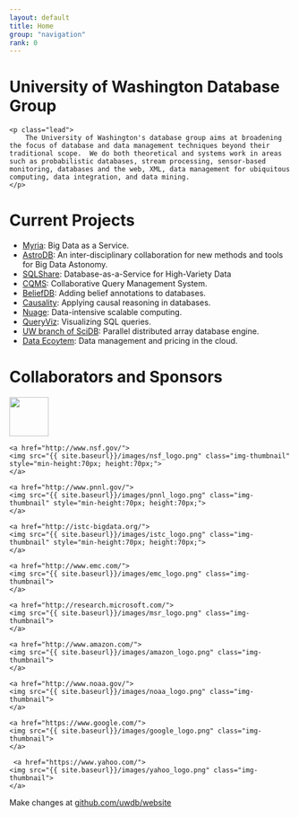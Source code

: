 ```yaml
---
layout: default
title: Home
group: "navigation"
rank: 0
---
```


<div class="jumbotron">
	<h1>University of Washington Database Group</h1>

	<p class="lead">
		The University of Washington's database group aims at broadening the focus of database and data management techniques beyond their traditional scope.  We do both theoretical and systems work in areas such as probabilistic databases, stream processing, sensor-based monitoring, databases and the web, XML, data management for ubiquitous computing, data integration, and data mining.
	</p>
</div>

# Current Projects

* [Myria](myria.cs.washington.edu): Big Data as a Service.
* [AstroDB](db.cs.washington.edu/astrodb/): An inter-disciplinary collaboration for new methods and tools for Big Data Astonomy.
* [SQLShare](escience.washington.edu/sqlshare): Database-as-a-Service for High-Variety Data
* [CQMS](cqms.cs.washington.edu/CQMS.html): Collaborative Query Management System.
* [BeliefDB](db.cs.washington.edu/beliefDB/): Adding belief annotations to databases.
* [Causality](people.cs.umass.edu/~ameli/projects/causality/): Applying causal reasoning in databases.
* [Nuage](db.cs.washington.edu/nuage/): Data-intensive scalable computing.
* [QueryViz](queryviz.com): Visualizing SQL queries.
* [UW branch of SciDB](scidb.cs.washington.edu): Parallel distributed array database engine.
* [Data Eco$y$tem](cloud-data-pricing.cs.washington.edu): Data management and pricing in the cloud.


# Collaborators and Sponsors

<div height="50">
    <a href="http://escience.washington.edu">
    <img src="{{ site.baseurl}}/images/eScience_logo.png" class="img-thumbnail" style="min-height:70px; height:70px;">
    </a>

    <a href="http://www.nsf.gov/">
    <img src="{{ site.baseurl}}/images/nsf_logo.png" class="img-thumbnail" style="min-height:70px; height:70px;">
    </a>

    <a href="http://www.pnnl.gov/">
    <img src="{{ site.baseurl}}/images/pnnl_logo.png" class="img-thumbnail" style="min-height:70px; height:70px;">
    </a>

    <a href="http://istc-bigdata.org/">
    <img src="{{ site.baseurl}}/images/istc_logo.png" class="img-thumbnail" style="min-height:70px; height:70px;">
    </a>

    <a href="http://www.emc.com/">
    <img src="{{ site.baseurl}}/images/emc_logo.png" class="img-thumbnail">
    </a>

    <a href="http://research.microsoft.com/">
    <img src="{{ site.baseurl}}/images/msr_logo.png" class="img-thumbnail">
    </a>

    <a href="http://www.amazon.com/">
    <img src="{{ site.baseurl}}/images/amazon_logo.png" class="img-thumbnail">
    </a>

    <a href="http://www.noaa.gov/">
    <img src="{{ site.baseurl}}/images/noaa_logo.png" class="img-thumbnail">
    </a>

    <a href="https://www.google.com/">
    <img src="{{ site.baseurl}}/images/google_logo.png" class="img-thumbnail">
    </a>

     <a href="https://www.yahoo.com/">
    <img src="{{ site.baseurl}}/images/yahoo_logo.png" class="img-thumbnail">
    </a>

</div>


Make changes at [github.com/uwdb/website](https://github.com/uwdb/website)

